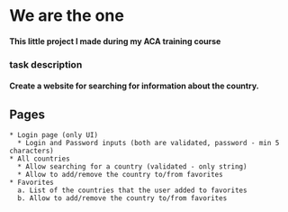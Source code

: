 # We are the one


#### This  little project I made  during my ACA training course

### task description

#### Create a website for searching for information about the country.

 ## Pages
    * Login page (only UI)
      * Login and Password inputs (both are validated, password - min 5 characters)
    * All countries
      * Allow searching for a country (validated - only string)
      * Allow to add/remove the country to/from favorites
    * Favorites
      a. List of the countries that the user added to favorites
      b. Allow to add/remove the country to/from favorites
    
       
